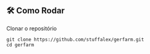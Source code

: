 
## 🛠️ Como Rodar
Clonar o repositório
```
git clone https://github.com/stuffalex/gerfarm.git
cd gerfarm
```
